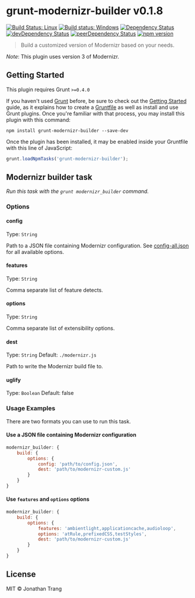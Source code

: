 # grunt-modernizr-builder v0.1.8

[![Build Status: Linux](https://travis-ci.org/jon301/grunt-modernizr-builder.svg?branch=master)](https://travis-ci.org/jon301/grunt-modernizr-builder) [![Build status: Windows](https://ci.appveyor.com/api/projects/status/8flhe7xy7n89akh8/branch/master?svg=true)](https://ci.appveyor.com/project/jon301/grunt-modernizr-builder/branch/master)
[![Dependency Status](https://david-dm.org/jon301/grunt-modernizr-builder.svg)](https://david-dm.org/jon301/grunt-modernizr-builder) [![devDependency Status](https://david-dm.org/jon301/grunt-modernizr-builder/dev-status.svg)](https://david-dm.org/jon301/grunt-modernizr-builder#info=devDependencies) [![peerDependency Status](https://david-dm.org/jon301/grunt-modernizr-builder/peer-status.svg)](https://david-dm.org/jon301/grunt-modernizr-builder#info=peerDependencies)
[![npm version](https://badge.fury.io/js/grunt-modernizr-builder.svg)](http://badge.fury.io/js/grunt-modernizr-builder)

> Build a customized version of Modernizr based on your needs.

*Note*: This plugin uses version 3 of Modernizr.



## Getting Started
This plugin requires Grunt `>=0.4.0`

If you haven't used [Grunt](http://gruntjs.com/) before, be sure to check out
the [Getting Started](http://gruntjs.com/getting-started) guide, as it explains
how to create a [Gruntfile](http://gruntjs.com/sample-gruntfile) as well as
install and use Grunt plugins. Once you're familiar with that process, you may
install this plugin with this command:

```shell
npm install grunt-modernizr-builder --save-dev
```

Once the plugin has been installed, it may be enabled inside your Gruntfile with
this line of JavaScript:

```js
grunt.loadNpmTasks('grunt-modernizr-builder');
```



## Modernizr builder task
_Run this task with the `grunt modernizr_builder` command._

### Options

#### config
Type: `String`

Path to a JSON file containing Modernizr configuration.
See [config-all.json](https://github.com/Modernizr/Modernizr/blob/master/lib/config-all.json) for all available options.

#### features
Type: `String`

Comma separate list of feature detects.

#### options
Type: `String`

Comma separate list of extensibility options.

####  dest
Type: `String`
Default: `./modernizr.js`

Path to write the Modernizr build file to.

####  uglify
Type: `Boolean`
Default: false

### Usage Examples

There are two formats you can use to run this task.

#### Use a JSON file containing Modernizr configuration

```js
modernizr_builder: {
    build: {
        options: {
            config: 'path/to/config.json',
            dest: 'path/to/modernizr-custom.js'
        }
    }
}
```

#### Use `features` and `options` options

```js
modernizr_builder: {
    build: {
        options: {
            features: 'ambientlight,applicationcache,audioloop',
            options: 'atRule,prefixedCSS,testStyles',
            dest: 'path/to/modernizr-custom.js'
        }
    }
}
```



## License

MIT © Jonathan Trang

